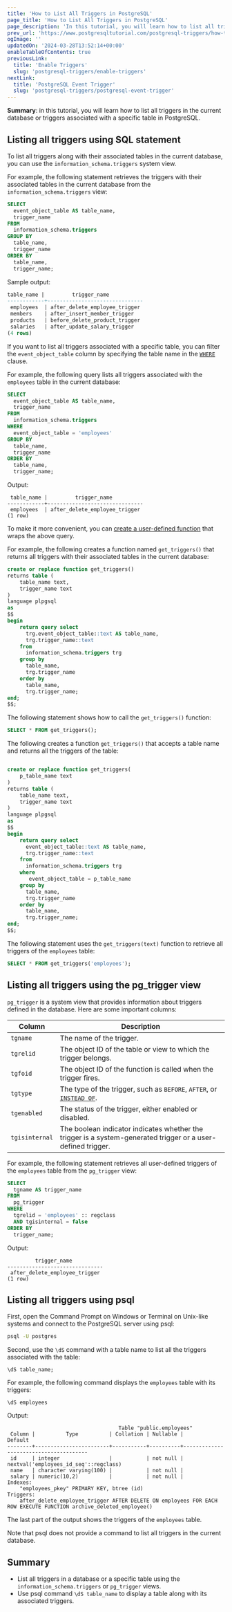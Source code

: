 ```yaml
---
title: 'How to List All Triggers in PostgreSQL'
page_title: 'How to List All Triggers in PostgreSQL'
page_description: 'In this tutorial, you will learn how to list all triggers in the current database or triggers associated with a specific table in PostgreSQL.'
prev_url: 'https://www.postgresqltutorial.com/postgresql-triggers/how-to-list-all-triggers-in-postgresql/'
ogImage: ''
updatedOn: '2024-03-28T13:52:14+00:00'
enableTableOfContents: true
previousLink:
  title: 'Enable Triggers'
  slug: 'postgresql-triggers/enable-triggers'
nextLink:
  title: 'PostgreSQL Event Trigger'
  slug: 'postgresql-triggers/postgresql-event-trigger'
---
```


**Summary**: in this tutorial, you will learn how to list all triggers in the current database or triggers associated with a specific table in PostgreSQL.

## Listing all triggers using SQL statement

To list all triggers along with their associated tables in the current database, you can use the `information_schema.triggers` system view.

For example, the following statement retrieves the triggers with their associated tables in the current database from the `information_schema.triggers` view:

```sql
SELECT
  event_object_table AS table_name,
  trigger_name
FROM
  information_schema.triggers
GROUP BY
  table_name,
  trigger_name
ORDER BY
  table_name,
  trigger_name;
```

Sample output:

```sql
table_name |         trigger_name
------------+-------------------------------
 employees  | after_delete_employee_trigger
 members    | after_insert_member_trigger
 products   | before_delete_product_trigger
 salaries   | after_update_salary_trigger
(4 rows)
```

If you want to list all triggers associated with a specific table, you can filter the `event_object_table` column by specifying the table name in the [`WHERE`](../postgresql-tutorial/postgresql-where) clause.

For example, the following query lists all triggers associated with the `employees` table in the current database:

```sql
SELECT
  event_object_table AS table_name,
  trigger_name
FROM
  information_schema.triggers
WHERE
  event_object_table = 'employees'
GROUP BY
  table_name,
  trigger_name
ORDER BY
  table_name,
  trigger_name;
```

Output:

```text
 table_name |         trigger_name
------------+-------------------------------
 employees  | after_delete_employee_trigger
(1 row)
```

To make it more convenient, you can [create a user\-defined function](../postgresql-plpgsql/postgresql-create-function) that wraps the above query.

For example, the following creates a function named `get_triggers()` that returns all triggers with their associated tables in the current database:

```sql
create or replace function get_triggers()
returns table (
	table_name text,
	trigger_name text
)
language plpgsql
as
$$
begin
	return query select
	  trg.event_object_table::text AS table_name,
	  trg.trigger_name::text
	from
	  information_schema.triggers trg
	group by
	  table_name,
	  trg.trigger_name
	order by
	  table_name,
	  trg.trigger_name;
end;
$$;
```

The following statement shows how to call the `get_triggers()` function:

```sql
SELECT * FROM get_triggers();
```

The following creates a function `get_triggers()` that accepts a table name and returns all the triggers of the table:

```sql

create or replace function get_triggers(
	p_table_name text
)
returns table (
	table_name text,
	trigger_name text
)
language plpgsql
as
$$
begin
	return query select
	  event_object_table::text AS table_name,
	  trg.trigger_name::text
	from
	  information_schema.triggers trg
	where
	   event_object_table = p_table_name
	group by
	  table_name,
	  trg.trigger_name
	order by
	  table_name,
	  trg.trigger_name;
end;
$$;
```

The following statement uses the `get_triggers(text)` function to retrieve all triggers of the `employees` table:

```sql
SELECT * FROM get_triggers('employees');
```

## Listing all triggers using the pg_trigger view

`pg_trigger` is a system view that provides information about triggers defined in the database. Here are some important columns:

| Column         | Description                                                                                                    |
| -------------- | -------------------------------------------------------------------------------------------------------------- |
| `tgname`       | The name of the trigger.                                                                                       |
| `tgrelid`      | The object ID of the table or view to which the trigger belongs.                                               |
| `tgfoid`       | The object ID of the function is called when the trigger fires.                                                |
| `tgtype`       | The type of the trigger, such as `BEFORE`, `AFTER`, or [`INSTEAD OF`](postgresql-instead-of-triggers).         |
| `tgenabled`    | The status of the trigger, either enabled or disabled.                                                         |
| `tgisinternal` | The boolean indicator indicates whether the trigger is a system\-generated trigger or a user\-defined trigger. |

For example, the following statement retrieves all user\-defined triggers of the `employees` table from the `pg_trigger` view:

```sql
SELECT
  tgname AS trigger_name
FROM
  pg_trigger
WHERE
  tgrelid = 'employees' :: regclass
  AND tgisinternal = false
ORDER BY
  trigger_name;
```

Output:

```text
         trigger_name
-------------------------------
 after_delete_employee_trigger
(1 row)
```

## Listing all triggers using psql

First, open the Command Prompt on Windows or Terminal on Unix\-like systems and connect to the PostgreSQL server using psql:

```bash
psql -U postgres
```

Second, use the `\dS` command with a table name to list all the triggers associated with the table:

```text
\dS table_name;
```

For example, the following command displays the `employees` table with its triggers:

```text
\dS employees
```

Output:

```text
                                    Table "public.employees"
 Column |          Type          | Collation | Nullable |                Default
--------+------------------------+-----------+----------+---------------------------------------
 id     | integer                |           | not null | nextval('employees_id_seq'::regclass)
 name   | character varying(100) |           | not null |
 salary | numeric(10,2)          |           | not null |
Indexes:
    "employees_pkey" PRIMARY KEY, btree (id)
Triggers:
    after_delete_employee_trigger AFTER DELETE ON employees FOR EACH ROW EXECUTE FUNCTION archive_deleted_employee()
```

The last part of the output shows the triggers of the `employees` table.

Note that psql does not provide a command to list all triggers in the current database.

## Summary

- List all triggers in a database or a specific table using the `information_schema.triggers` or `pg_trigger` views.
- Use psql command `\dS table_name` to display a table along with its associated triggers.
